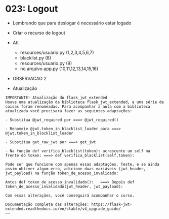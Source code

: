# 023: Logout

- Lembrando que para deslogar é necessário estar logado

- Criar o recurso de logout
- Att
    - resources/usuario.py (1,2,3,4,5,6,7)
    - blacklist.py (8)
    - resources/usuario.py (9)
    - no arquivo app.py (10,11,12,13,14,15,16)







- OBSERVACAO 2
- Atualização
~~~
IMPORTANTE! Atualização do flask_jwt_extended
Houve uma atualização da biblioteca flask_jwt_extended, e uma série de coisas foram renomeadas. Para acompanhar a aula com a biblioteca atualizada você precisará fazer as seguintes adaptações:

- Substitua @jwt_required por ===> @jwt_required()

- Renomeie @jwt.token_in_blacklist_loader para ===>  @jwt.token_in_blocklist_loader

- Substitua get_raw_jwt por ===> get_jwt

- Na função def verifica_blacklist(token): acrescente um self na frente do token: ===> def verifica_blacklist(self,token):

Pode ser que funcione com apenas essas adaptações. Teste, e se ainda assim obtiver algum erro, adicione duas variáveis (jwt_header, jwt_payload) na função token_de_acesso_invalidado:

Antes def token_de_acesso_invalidado():   ===> Depois def token_de_acesso_invalidado(jwt_header, jwt_payload):

Com essas alterações, você conseguirá acompanhar o curso.

Documentação completa das alterações: https://flask-jwt-extended.readthedocs.io/en/stable/v4_upgrade_guide/
~~